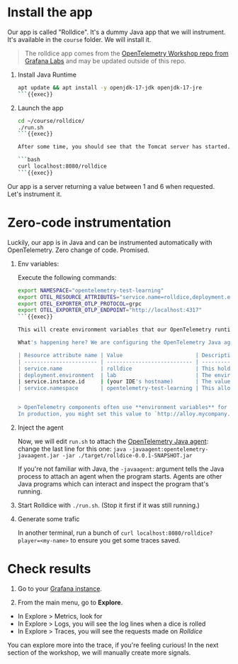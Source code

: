 # Install the app

Our app is called "Rolldice". It's a dummy Java app that we will instrument. It's available in the `course` folder. We will install it.

> The rolldice app comes from the [OpenTelemetry Workshop repo from Grafana Labs](https://github.com/grafana/opentelemetry-workshop) and may be updated outside of this repo.

1. Install Java Runtime

   ```bash
   apt update && apt install -y openjdk-17-jdk openjdk-17-jre
   ```{{exec}}

1. Launch the app

   ```bash
   cd ~/course/rolldice/
   ./run.sh
   ```{{exec}}

   After some time, you should see that the Tomcat server has started. **In a new terminal**, you can test it with:

   ```bash
   curl localhost:8080/rolldice
   ```{{exec}}

Our app is a server returning a value between 1 and 6 when requested. Let's instrument it.

# Zero-code instrumentation

Luckily, our app is in Java and can be instrumented automatically with OpenTelemetry. Zero change of code. Promised.


1. Env variables:

   Execute the following commands:

   ```bash
   export NAMESPACE="opentelemetry-test-learning"
   export OTEL_RESOURCE_ATTRIBUTES="service.name=rolldice,deployment.environment=lab,service.namespace=${NAMESPACE},service.version=0.0.1,service.instance.id=${HOSTNAME}:8080"
   export OTEL_EXPORTER_OTLP_PROTOCOL=grpc
   export OTEL_EXPORTER_OTLP_ENDPOINT="http://localhost:4317"
   ```{{exec}}

   This will create environment variables that our OpenTelemetry runtime will read and reuse.

   What's happening here? We are configuring the OpenTelemetry Java agent to attach these OpenTelemetry _resource attributes_ to our signals:

   | Resource attribute name | Value                       | Description |
   | ----------------------- | --------------------------- | ----------- |
   | service.name            | rolldice                    | This holds the the canonical name of our application |
   | deployment.environment  | lab                         | The environment where the app is running. We've chosen "lab" here, but in the real world you might use something like "production", "test" or "development". |
   | service.instance.id     | (your IDE's hostname)       | The value of this attribute uniquely identifies your instance, which is useful if there are many instances of the app running. We use the **hostname** which, in this lab environment, is unique, and persists for the lifetime of your IDE session. |
   | service.namespace       | opentelemetry-test-learning | This allows us to distinguish your set of application(s) from the others in the same **environment**. So, when you have several applications running, you will be able to group them together more easily. |


   > OpenTelemetry components often use **environment variables** for configuration. The default value for  `OTEL_EXPORTER_OTLP_ENDPOINT` assumes that you want to send telemetry to an OpenTelemetry collector on `localhost`. We could omit this environment variable entirely, but we're including it explicitly here, to make it clear what's happening. 
   In production, you might set this value to `http://alloy.mycompany.com:4317`, or wherever your Alloy instance is located.

1. Inject the agent

   Now, we will edit `run.sh` to attach the [OpenTelemetry Java agent](https://opentelemetry.io/docs/zero-code/java/agent/): change the last line for this one: `java -javaagent:opentelemetry-javaagent.jar -jar ./target/rolldice-0.0.1-SNAPSHOT.jar`

   If you're not familiar with Java, the `-javaagent`: argument tells the Java process to attach an agent when the program starts. Agents are other Java programs which can interact and inspect the program that's running.

1. Start Rolldice with `./run.sh`. (Stop it first if it was still running.)

1. Generate some trafic
   
   In another terminal, run a bunch of `curl localhost:8080/rolldice?player=<my-name>` to ensure you get some traces saved.

# Check results

1.  Go to your [Grafana instance]({{TRAFFIC_HOST1_3000}}).

1.  From the main menu, go to **Explore**.
   - In Explore > Metrics, look for 
   - In Explore > Logs, you will see the log lines when a dice is rolled
   - In Explore > Traces, you will see the requests made on _Rolldice_

You can explore more into the trace, if you're feeling curious! In the next section of the workshop, we will manually create more signals.
